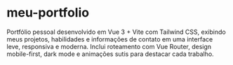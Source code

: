 # meu-portfolio

Portfólio pessoal desenvolvido em Vue 3 + Vite com Tailwind CSS, exibindo meus projetos, habilidades e informações de contato em uma interface leve, responsiva e moderna. Inclui roteamento com Vue Router, design mobile-first, dark mode e animações sutis para destacar cada trabalho.